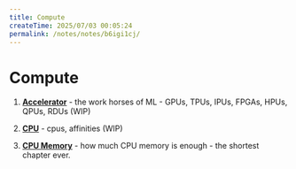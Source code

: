 ```yaml
---
title: Compute
createTime: 2025/07/03 00:05:24
permalink: /notes/notes/b6igi1cj/
---
```

# Compute

1. **[Accelerator](accelerator)** - the work horses of ML - GPUs, TPUs, IPUs, FPGAs, HPUs, QPUs, RDUs (WIP)

1. **[CPU](cpu)** - cpus, affinities (WIP)

1. **[CPU Memory](cpu-memory)** - how much CPU memory is enough - the shortest chapter ever.
